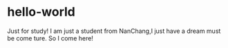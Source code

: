 # hello-world
Just for study!
I am just a student from NanChang,I just have a dream must be come ture.
So I come here!
